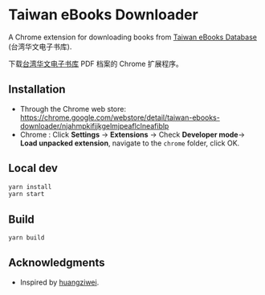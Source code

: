 # Taiwan eBooks Downloader

A Chrome extension for downloading books from [Taiwan eBooks Database](http://taiwanebook.ncl.edu.tw/) (台湾华文电子书库).

下载[台湾华文电子书库](http://taiwanebook.ncl.edu.tw/) PDF 档案的 Chrome 扩展程序。

## Installation

- Through the Chrome web store: https://chrome.google.com/webstore/detail/taiwan-ebooks-downloader/njahmpkifjjkgelmjpeaflclneafiblp
- Chrome : Click **Settings** -> **Extensions** -> Check **Developer mode**-> **Load unpacked extension**, navigate to the `chrome` folder, click OK.

## Local dev

```sh
yarn install
yarn start
```

## Build

```sh
yarn build
```

## Acknowledgments

- Inspired by [huangziwei](https://github.com/huangziwei/tweb).
